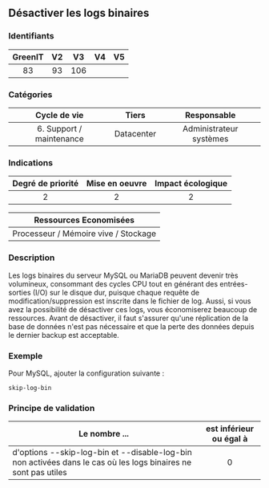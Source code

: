 ## Désactiver les logs binaires

### Identifiants

| GreenIT | V2  | V3  | V4  | V5  |
| :-----: | :-: | :-: | :-: | :-: |
|   83    | 93  | 106 |     |     |

### Catégories

|       Cycle de vie       |   Tiers    |       Responsable       |
| :----------------------: | :--------: | :---------------------: |
| 6. Support / maintenance | Datacenter | Administrateur systèmes |

### Indications

| Degré de priorité | Mise en oeuvre | Impact écologique |
| :---------------: | :------------: | :---------------: |
|         2         |       2        |         2         |

|        Ressources Economisées        |
| :----------------------------------: |
| Processeur / Mémoire vive / Stockage |

### Description

Les logs binaires du serveur MySQL ou MariaDB peuvent devenir très volumineux, consommant des cycles CPU tout en générant des entrées-sorties (I/O) sur le disque dur, puisque chaque requête de modification/suppression est inscrite dans le fichier de log. Aussi, si vous avez la possibilité de désactiver ces logs, vous économiserez beaucoup de ressources.
Avant de désactiver, il faut s'assurer qu'une réplication de la base de données n'est pas nécessaire et que la perte des données depuis le dernier backup est acceptable.

### Exemple

Pour MySQL, ajouter la configuration suivante :

```
skip-log-bin
```

### Principe de validation

| Le nombre ...                                                                                                  | est inférieur ou égal à |
| -------------------------------------------------------------------------------------------------------------- | :---------------------: |
| d'options --skip-log-bin et --disable-log-bin non activées dans le cas où les logs binaires ne sont pas utiles |            0            |
